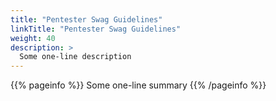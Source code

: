 ```yaml
---
title: "Pentester Swag Guidelines"
linkTitle: "Pentester Swag Guidelines"
weight: 40
description: >
  Some one-line description
---
```


{{% pageinfo %}}
Some one-line summary
{{% /pageinfo %}}

<!-- Add more content  -->
